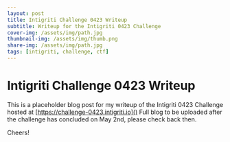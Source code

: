 ```yaml
---
layout: post
title: Intigriti Challenge 0423 Writeup
subtitle: Writeup for the Intigriti 0423 Challenge
cover-img: /assets/img/path.jpg
thumbnail-img: /assets/img/thumb.png
share-img: /assets/img/path.jpg
tags: [intigriti, challenge, ctf]
---
```


# Intigriti Challenge 0423 Writeup
This is a placeholder blog post for my writeup of the Intigriti 0423 Challenge hosted at [https://challenge-0423.intigriti.io]()
Full blog to be uploaded after the challenge has concluded on May 2nd, please check back then.

Cheers!
